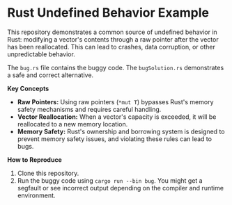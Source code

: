 # Rust Undefined Behavior Example

This repository demonstrates a common source of undefined behavior in Rust: modifying a vector's contents through a raw pointer after the vector has been reallocated.  This can lead to crashes, data corruption, or other unpredictable behavior.

The `bug.rs` file contains the buggy code. The `bugSolution.rs` demonstrates a safe and correct alternative.

**Key Concepts**
* **Raw Pointers:** Using raw pointers (`*mut T`) bypasses Rust's memory safety mechanisms and requires careful handling.
* **Vector Reallocation:** When a vector's capacity is exceeded, it will be reallocated to a new memory location.
* **Memory Safety:**  Rust's ownership and borrowing system is designed to prevent memory safety issues, and violating these rules can lead to bugs.

**How to Reproduce**
1. Clone this repository.
2. Run the buggy code using `cargo run --bin bug`. You might get a segfault or see incorrect output depending on the compiler and runtime environment.